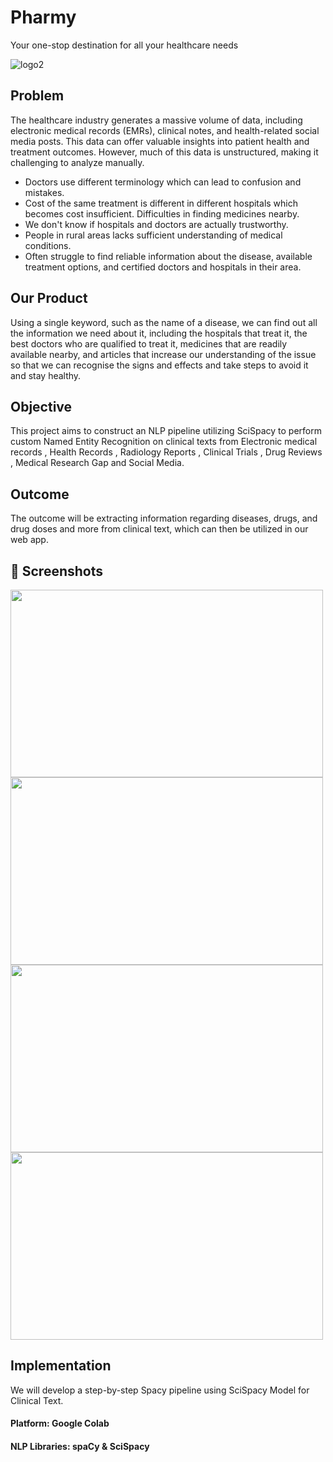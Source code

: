 
# Pharmy

Your one-stop destination for all your healthcare needs

![logo2](https://user-images.githubusercontent.com/97466150/230714082-c473f364-9b09-4161-97a2-f2946a747954.png)


## Problem
The healthcare industry generates a massive volume of data, including electronic medical records (EMRs), clinical notes, and health-related social media posts. This data can offer valuable insights into patient health and treatment outcomes. However, much of this data is unstructured, making it challenging to analyze manually.
- Doctors use different terminology which can lead to confusion and mistakes.
- Cost of the same treatment is different in different hospitals which becomes cost insufficient. Difficulties in finding medicines nearby.
- We don't know if hospitals and doctors are actually trustworthy.
- People in rural areas lacks sufficient understanding of medical conditions.
- Often struggle to find reliable information about the disease, available treatment options, and certified doctors and hospitals in their area.

## Our Product
Using a single keyword, such as the name of a disease, we can find out all the information we need about it, including the hospitals that treat it, the best doctors who are qualified to treat it, medicines that are readily available nearby, and articles that increase our understanding of the issue so that we can recognise the signs and effects and take steps to avoid it and stay healthy.


## Objective
This project aims to construct an NLP pipeline utilizing SciSpacy to perform custom Named Entity Recognition on clinical texts from Electronic medical records , Health Records , Radiology Reports , Clinical Trials , Drug Reviews , Medical Research Gap and Social Media.

## Outcome
The outcome will be extracting information regarding diseases, drugs, and drug doses and more from clinical text, which can then be utilized in our web app.

## 📸 Screenshots
<img src="https://user-images.githubusercontent.com/97466150/230714818-ba0239d4-014e-407b-9a18-f6bf1820d443.png" width="500" height="300"> <img src="https://user-images.githubusercontent.com/97466150/230714835-4803bb35-5300-4055-8d9e-493f3b4814fc.png" width="500" height="300"> <img src="https://user-images.githubusercontent.com/97466150/230715085-983ee074-44bc-4e38-9e5f-2334608e3762.png" width="500" height="300"> <img src="https://user-images.githubusercontent.com/97466150/230715125-7fef61fb-a72f-4710-abac-347d45d5c5f3.png" width="500" height="300">

## Implementation 
We will develop a step-by-step Spacy pipeline using SciSpacy Model for Clinical Text.
#### Platform: Google Colab
#### NLP Libraries: spaCy & SciSpacy







